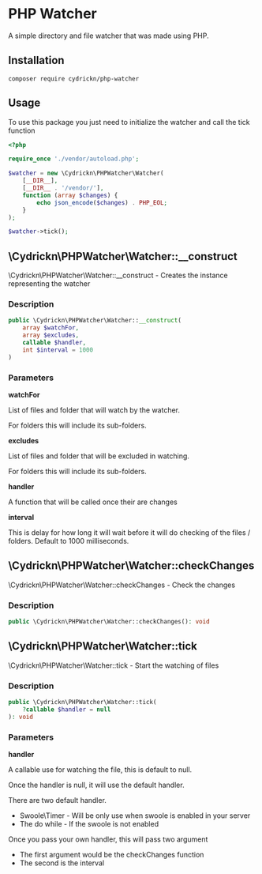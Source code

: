 # PHP Watcher

A simple directory and file watcher that was made using PHP.

## Installation

```shell
composer require cydrickn/php-watcher
```

## Usage

To use this package you just need to initialize the watcher and call the tick function

```php
<?php

require_once './vendor/autoload.php';

$watcher = new \Cydrickn\PHPWatcher\Watcher(
    [__DIR__],
    [__DIR__ . '/vendor/'],
    function (array $changes) {
        echo json_encode($changes) . PHP_EOL;
    }
);

$watcher->tick();
```

## \Cydrickn\PHPWatcher\Watcher::__construct

\Cydrickn\PHPWatcher\Watcher::__construct - Creates the instance representing the watcher

### Description

```php
public \Cydrickn\PHPWatcher\Watcher::__construct(
    array $watchFor,
    array $excludes,
    callable $handler,
    int $interval = 1000
)
```

### Parameters

**watchFor**

List of files and folder that will watch by the watcher.

For folders this will include its sub-folders.

**excludes**

List of files and folder that will be excluded in watching.

For folders this will include its sub-folders.

**handler**

A function that will be called once their are changes

**interval**

This is delay for how long it will wait before it will do checking of the files / folders. Default to 1000 milliseconds.

## \Cydrickn\PHPWatcher\Watcher::checkChanges

\Cydrickn\PHPWatcher\Watcher::checkChanges - Check the changes

### Description

```php
public \Cydrickn\PHPWatcher\Watcher::checkChanges(): void
```

## \Cydrickn\PHPWatcher\Watcher::tick

\Cydrickn\PHPWatcher\Watcher::tick - Start the watching of files

### Description

```php
public \Cydrickn\PHPWatcher\Watcher::tick(
    ?callable $handler = null
): void
```

### Parameters

**handler**

A callable use for watching the file, this is default to null.

Once the handler is null, it will use the default handler.

There are two default handler.

- Swoole\Timer - Will be only use when swoole is enabled in your server
- The do while - If the swoole is not enabled

Once you pass your own handler, this will pass two argument

- The first argument would be the checkChanges function
- The second is the interval
